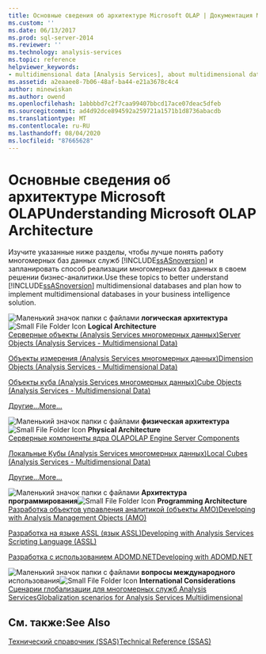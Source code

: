 ```yaml
---
title: Основные сведения об архитектуре Microsoft OLAP | Документация Майкрософт
ms.custom: ''
ms.date: 06/13/2017
ms.prod: sql-server-2014
ms.reviewer: ''
ms.technology: analysis-services
ms.topic: reference
helpviewer_keywords:
- multidimensional data [Analysis Services], about multidimensional data
ms.assetid: a2eaaee8-7b06-48af-ba44-e21a3678c4c4
author: minewiskan
ms.author: owend
ms.openlocfilehash: 1abbbbd7c2f7caa99407bbcd17ace07deac5dfeb
ms.sourcegitcommit: ad4d92dce894592a259721a1571b1d8736abacdb
ms.translationtype: MT
ms.contentlocale: ru-RU
ms.lasthandoff: 08/04/2020
ms.locfileid: "87665628"
---
```

# <a name="understanding-microsoft-olap-architecture"></a><span data-ttu-id="ede17-102">Основные сведения об архитектуре Microsoft OLAP</span><span class="sxs-lookup"><span data-stu-id="ede17-102">Understanding Microsoft OLAP Architecture</span></span>
  <span data-ttu-id="ede17-103">Изучите указанные ниже разделы, чтобы лучше понять работу многомерных баз данных служб [!INCLUDE[ssASnoversion](../../../includes/ssasnoversion-md.md)] и запланировать способ реализации многомерных баз данных в своем решении бизнес-аналитики.</span><span class="sxs-lookup"><span data-stu-id="ede17-103">Use these topics to better understand [!INCLUDE[ssASnoversion](../../../includes/ssasnoversion-md.md)] multidimensional databases and plan how to implement multidimensional databases in your business intelligence solution.</span></span>  
  
 <span data-ttu-id="ede17-104">![Маленький значок папки с файлами](../../../integration-services/media/filefolder-small.gif "Маленький значок папки") **логическая архитектура**</span><span class="sxs-lookup"><span data-stu-id="ede17-104">![Small File Folder Icon](../../../integration-services/media/filefolder-small.gif "Small File Folder Icon") **Logical Architecture**</span></span>  
 [<span data-ttu-id="ede17-105">Серверные объекты &#40;Analysis Services многомерных данных&#41;</span><span class="sxs-lookup"><span data-stu-id="ede17-105">Server Objects &#40;Analysis Services - Multidimensional Data&#41;</span></span>](../olap-logical/server-objects-analysis-services-multidimensional-data.md)  
  
 [<span data-ttu-id="ede17-106">Объекты измерения &#40;Analysis Services многомерных данных&#41;</span><span class="sxs-lookup"><span data-stu-id="ede17-106">Dimension Objects &#40;Analysis Services - Multidimensional Data&#41;</span></span>](../../multidimensional-models-olap-logical-dimension-objects/dimension-objects-analysis-services-multidimensional-data.md)  
  
 [<span data-ttu-id="ede17-107">Объекты куба &#40;Analysis Services многомерных данных&#41;</span><span class="sxs-lookup"><span data-stu-id="ede17-107">Cube Objects &#40;Analysis Services - Multidimensional Data&#41;</span></span>](../../multidimensional-models-olap-logical-cube-objects/cube-objects-analysis-services-multidimensional-data.md)  
  
 [<span data-ttu-id="ede17-108">Другие...</span><span class="sxs-lookup"><span data-stu-id="ede17-108">More...</span></span>](../olap-logical/understanding-microsoft-olap-logical-architecture.md)  
  
 <span data-ttu-id="ede17-109">![Маленький значок папки с файлами](../../../integration-services/media/filefolder-small.gif "Маленький значок папки") **физическая архитектура**</span><span class="sxs-lookup"><span data-stu-id="ede17-109">![Small File Folder Icon](../../../integration-services/media/filefolder-small.gif "Small File Folder Icon") **Physical Architecture**</span></span>  
 [<span data-ttu-id="ede17-110">Серверные компоненты ядра OLAP</span><span class="sxs-lookup"><span data-stu-id="ede17-110">OLAP Engine Server Components</span></span>](olap-engine-server-components.md)  
  
 [<span data-ttu-id="ede17-111">Локальные Кубы &#40;Analysis Services многомерных данных&#41;</span><span class="sxs-lookup"><span data-stu-id="ede17-111">Local Cubes &#40;Analysis Services - Multidimensional Data&#41;</span></span>](local-cubes-analysis-services-multidimensional-data.md)  
  
 [<span data-ttu-id="ede17-112">Другие...</span><span class="sxs-lookup"><span data-stu-id="ede17-112">More...</span></span>](understanding-microsoft-olap-physical-architecture.md)  
  
 <span data-ttu-id="ede17-113">![Маленький значок папки с файлами](../../../integration-services/media/filefolder-small.gif "Маленький значок папки") **Архитектура программирования**</span><span class="sxs-lookup"><span data-stu-id="ede17-113">![Small File Folder Icon](../../../integration-services/media/filefolder-small.gif "Small File Folder Icon") **Programming Architecture**</span></span>  
 [<span data-ttu-id="ede17-114">Разработка объектов управления аналитикой (объекты AMO)</span><span class="sxs-lookup"><span data-stu-id="ede17-114">Developing with Analysis Management Objects &#40;AMO&#41;</span></span>](https://docs.microsoft.com/bi-reference/amo/developing-with-analysis-management-objects-amo)  
  
 [<span data-ttu-id="ede17-115">Разработка на языке ASSL (язык ASSL)</span><span class="sxs-lookup"><span data-stu-id="ede17-115">Developing with Analysis Services Scripting Language &#40;ASSL&#41;</span></span>](../scripting-language-assl/developing-with-analysis-services-scripting-language-assl.md)  
  
 [<span data-ttu-id="ede17-116">Разработка с использованием ADOMD.NET</span><span class="sxs-lookup"><span data-stu-id="ede17-116">Developing with ADOMD.NET</span></span>](https://docs.microsoft.com/bi-reference/adomd/developing-with-adomd-net)  
  
 <span data-ttu-id="ede17-117">![Маленький значок папки с файлами](../../../integration-services/media/filefolder-small.gif "Маленький значок папки") **вопросы международного** использования</span><span class="sxs-lookup"><span data-stu-id="ede17-117">![Small File Folder Icon](../../../integration-services/media/filefolder-small.gif "Small File Folder Icon") **International Considerations**</span></span>  
 [<span data-ttu-id="ede17-118">Сценарии глобализации для многомерных служб Analysis Services</span><span class="sxs-lookup"><span data-stu-id="ede17-118">Globalization scenarios for Analysis Services Multiidimensional</span></span>](../../globalization-scenarios-for-analysis-services-multiidimensional.md)  
  
## <a name="see-also"></a><span data-ttu-id="ede17-119">См. также:</span><span class="sxs-lookup"><span data-stu-id="ede17-119">See Also</span></span>  
 [<span data-ttu-id="ede17-120">Технический справочник &#40;SSAS&#41;</span><span class="sxs-lookup"><span data-stu-id="ede17-120">Technical Reference &#40;SSAS&#41;</span></span>](../../powershell/technical-reference-ssas.md)  
  
  
